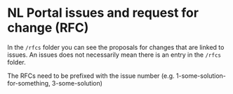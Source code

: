# NL Portal issues and request for change (RFC)

In the `/rfcs` folder you can see the proposals for changes that are linked to issues. An issues does not necessarily mean there is an entry in the `/rfcs` folder.

The RFCs need to be prefixed with the issue number (e.g. 1-some-solution-for-something, 3-some-solution)
